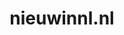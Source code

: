 ---
layout: post
title:  "nieuwinnl.nl"
internal_url:  "/dutchgov/nieuwinnl.nl.html"
categories: dutchgov
---